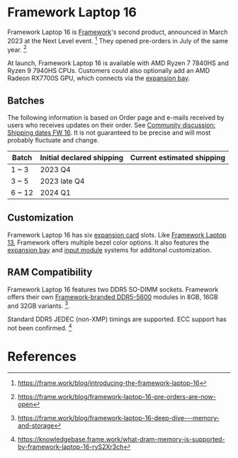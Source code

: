 # Framework Laptop 16
Framework Laptop 16 is [Framework](/framework-computer-inc)'s second product, announced in March 2023 at the Next Level event. [^1] They opened pre-orders in July of the same year. [^2] 

At launch, Framework Laptop 16 is available with AMD Ryzen 7 7840HS and Ryzen 9 7940HS CPUs.
Customers could also optionally add an AMD Radeon RX7700S GPU, which connects via the [expansion bay](/expansion-bay).

## Batches

The following information is based on Order page and e-mails received by users who receives updates on their order. See [Community discussion: Shipping dates FW 16](https://community.frame.work/t/shipping-dates-fw-16/35491).
It is not guaranteed to be precise and will most probably fluctuate and change.

| Batch | Initial declared shipping | Current estimated shipping |
| --- | --- | --- |
| 1 ~ 3   | 2023 Q4 |  |
| 3 ~ 5   | 2023 late Q4 |  |
| 6 ~ 12  | 2024 Q1 | |

## Customization
Framework Laptop 16 has six [expansion card](/expansion-cards) slots. Like [Framework Laptop 13](/framework-laptop-13), Framework offers multiple bezel color options. It also features the [expansion bay](/expansion-bay) and [input module](/input-modules) systems for additonal customization.

## RAM Compatibility

Framework Laptop 16 features two DDR5 SO-DIMM sockets. Framework offers their own [Framework-branded DDR5-5600](https://frame.work/marketplace/memory-storage?search=DDR5) modules in
8GB, 16GB and 32GB variants. [^3].

Standard DDR5 JEDEC (non-XMP) timings are supported. ECC support has not been confirmed. [^4]

# References
[^1]: <https://frame.work/blog/introducing-the-framework-laptop-16>
[^2]: <https://frame.work/blog/framework-laptop-16-pre-orders-are-now-open>
[^3]: <https://frame.work/blog/framework-laptop-16-deep-dive---memory-and-storage>
[^4]: <https://knowledgebase.frame.work/what-dram-memory-is-supported-by-framework-laptop-16-ryS2Xr3ch>